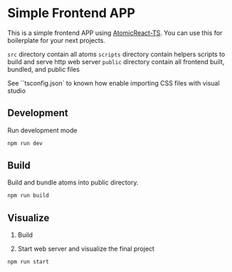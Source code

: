 # Simple Frontend APP

This is a simple frontend APP using [AtomicReact-TS](https://github.com/AtomicReact/AtomicReact-TS). You can use this for boilerplate for your next projects.

`src` directory contain all atoms
`scripts` directory contain helpers scripts to build and serve http web server
`public` directory contain all frontend built, bundled, and public files

See ``tsconfig.json` to known how enable importing CSS files with visual studio 

## Development

Run development mode

```bash
npm run dev
```

## Build

Build and bundle atoms into public directory.

```bash
npm run build
```

## Visualize

1. Build

2. Start web server and visualize the final project

```bash
npm run start
```

